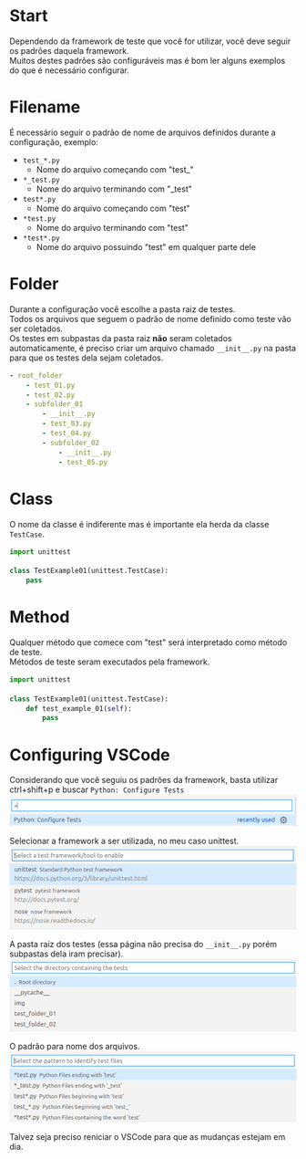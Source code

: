 # Start
Dependendo da framework de teste que você for utilizar, você deve seguir os padrões daquela framework.  
Muitos destes padrões são configuráveis mas é bom ler alguns exemplos do que é necessário configurar.  

# Filename
É necessário seguir o padrão de nome de arquivos definidos durante a configuração, exemplo:  
- `test_*.py`
    - Nome do arquivo começando com "test_"
- `*_test.py`
    - Nome do arquivo terminando com "_test"
- `test*.py`
    - Nome do arquivo começando com "test"
- `*test.py`
    - Nome do arquivo terminando com "test"
- `*test*.py`
    - Nome do arquivo possuindo "test" em qualquer parte dele

# Folder
Durante a configuração você escolhe a pasta raiz de testes.  
Todos os arquivos que seguem o padrão de nome definido como teste vão ser coletados.  
Os testes em subpastas da pasta raiz **não** seram coletados automaticamente, é preciso criar um arquivo chamado `__init__.py` na pasta para que os testes dela sejam coletados.  

```yaml
- root_folder
    - test_01.py
    - test_02.py
    - subfolder_01
        - __init__.py
        - test_03.py
        - test_04.py
        - subfolder_02
            - __init__.py
            - test_05.py
```

# Class
O nome da classe é indiferente mas é importante ela herda da classe `TestCase`.  

```python
import unittest

class TestExample01(unittest.TestCase):
    pass
```

# Method
Qualquer método que comece com "test" será interpretado como método de teste.  
Métodos de teste seram executados pela framework.  

```python
import unittest

class TestExample01(unittest.TestCase):
    def test_example_01(self):
        pass
```

# Configuring VSCode
Considerando que você seguiu os padrões da framework, basta utilizar ctrl+shift+p e buscar `Python: Configure Tests`  
![Run python configuration in VSCode](img/configure_01.png)  

Selecionar a framework a ser utilizada, no meu caso unittest.  
![Run python configuration in VSCode](img/configure_02.png)  

A pasta raiz dos testes (essa página não precisa do `__init__.py` porém subpastas dela iram precisar).  
![Run python configuration in VSCode](img/configure_03.png)  

O padrão para nome dos arquivos.  
![Run python configuration in VSCode](img/configure_04.png)  

Talvez seja preciso reniciar o VSCode para que as mudanças estejam em dia.  
